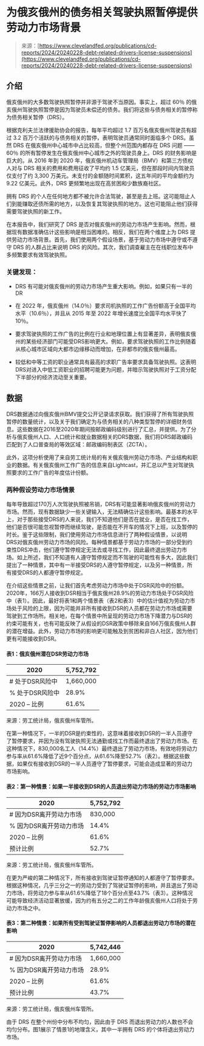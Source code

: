 <!--yml

category: 未分类

date: 2024-05-29 12:39:17

-->

# 为俄亥俄州的债务相关驾驶执照暂停提供劳动力市场背景

> 来源：[https://www.clevelandfed.org/publications/cd-reports/2024/20240228-debt-related-drivers-license-suspensions](https://www.clevelandfed.org/publications/cd-reports/2024/20240228-debt-related-drivers-license-suspensions)

## 介绍

俄亥俄州的大多数驾驶执照暂停并非源于驾驶不当原因。事实上，超过 60％ 的俄亥俄州驾驶执照暂停是因为驾驶员未偿还的债务。我们将这些与债务相关的暂停称为债务相关暂停（DRS）。

根据克利夫兰法律援助协会的报告，每年平均超过 1.7 百万名俄亥俄州驾驶员有超过 3.2 百万个活跃的与债务相关的暂停，表明驾驶员通常同时面临多个 DRS。虽然 DRS 在俄亥俄州中心城市中占比较高，但整个州范围内都存在 DRS 问题 —— 60％ 的所有暂停发生在俄亥俄州中心城市之外的驾驶员身上。DRS 的财务影响是巨大的。从 2016 年到 2020 年，俄亥俄州机动车管理局（BMV）和第三方债权人对与 DRS 相关的费用和费用征收了平均约 1.5 亿美元，但在那段时间内驾驶员仅支付了约 3,300 万美元。未支付的金额随时间累积，这五年间的平均金额约为 9.22 亿美元。此外，DRS 更频繁地出现在高贫困和少数族裔社区。

拥有 DRS 的个人在任何地方都不被允许合法驾驶，甚至是去上班。这可能阻止人们到能赚取还债所需的地方，以及恢复其驾驶执照的地方。这也可能阻止他们获得需要驾驶执照的新工作。

在本报告中，我们研究了 DRS 是否对俄亥俄州的劳动力市场产生影响。然而，根据现有数据准确估计这些影响是相当困难的。相反，我们在两个维度上为 DRS 提供劳动力市场背景。首先，我们使用两个假设场景，基于劳动力市场中遵守或不遵守 DRS 的人群占比来说明 DRS 的风险。其次，我们调查雇主在在线职位发布中多频繁要求有效驾驶执照。

### 关键发现：

+   DRS 有可能对俄亥俄州的劳动力市场产生重大影响。例如，如果只有一半的 DR

+   在 2022 年，俄亥俄州（14.0％）要求司机执照的工作广告份额高于全国平均水平（10.6％），并且从 2015 年至 2022 年增长速度比全国平均水平快了 10％。

+   要求驾驶执照的工作广告的比例在行业和地理位置上有显著差异，表明俄亥俄州的某些经济部门可能受DRS影响更大。例如，要求驾驶执照的工作比例随着从核心城市区域向大都市边缘移动而增加，在非都市的俄亥俄州最高。

+   较低和中等工资的职业通常具有最高的求职广告率要求具备驾驶执照。这表明DRS对进入中低工资职业的招聘可能更为问题，并暗示驾驶执照对于工资分配下半部分的经济流动至关重要。

## 数据

DRS数据通过向俄亥俄州BMV提交公开记录请求获取。我们获得了所有驾驶执照暂停的数量统计，以及关于我们确定为与债务相关的八种类型暂停的详细财务信息。这些数据在2016至2020年期间按邮政编码级别进行了汇总，并提供。为了分析与俄亥俄州人口、人口统计和就业数据相关的DRS数据，我们将DRS邮政编码匹配到了人口普查局的等效区域：邮政编码制表区（ZCTA）。

此外，这项分析使用了来自劳工统计局的有关俄亥俄州劳动力市场、产业结构和职业的数据。有关俄亥俄州工作广告的信息来自Lightcast，并汇总以产生对驾驶执照要求的工作广告的年度估计份额。

### 两种假设劳动力市场情景

每年导致超过170万人次驾驶执照被吊销，DRS有可能显著影响俄亥俄州的劳动力市场。然而，现有数据缺少一些关键输入，无法精确估计这些影响。最基本的水平上，对于那些接受DRS的人来说，我们不知道他们是否在就业，是否在找工作，他们是否很可能忽视暂停而继续驾驶，是否能在不开车的情况下上班，以及暂停的时长。鉴于这些限制，我们使用劳动力市场信息进行了两种假设情景，以说明DRS对俄亥俄州劳动力市场的风险。每种情景都基于劳动力市场的一部分受到约束性DRS冲击，他们遵守暂停规定无法去或寻找工作，因此最终退出劳动力市场。如上所述，我们不知道有人遵守暂停规定而不驾驶的可能性有多大，因此我们提出了一种情景，其中有一半接受DRS的人遵守暂停规定，以及另一种情景，所有接受DRS的人都遵守暂停规定。

在介绍这些情景之前，让我们首先考虑劳动力市场中处于DSR风险中的份额。2020年，166万人接收到DSR相当于俄亥俄州28.9%的劳动力市场处于DSR风险中（表1）。因此，最好将表1和两个情景表（表2和表3）中的估计值视为劳动力市场处于风险的上限，因为可能并非所有接收到DSR的人员都在劳动力市场或需要驾驶到工作场所。相关地，在每个情景中所呈现的劳动力市场下降潜力与DSR的约束可能有关，也有可能反映了从假设的DSR政策中移除来自166万俄亥俄州人群的潜在增益。此外，劳动力市场的影响更可能触及到贫困和非白人社区，因为他们更有可能接收到DSR。

#### 表1：俄亥俄州潜在DSR劳动力市场

| 2020 | 5,752,792 |
| --- | --- |
| # 处于DSR风险中 | 1,660,000 |
| % 处于DSR风险中 | 28.9% |
| 2020 – 比例 | 61.6%  |

来源：劳工统计局，俄亥俄州车管所。

在第一种情况下，一半的DSR是约束性的，这意味着接收到DSR的一半人员遵守了暂停要求，并因为没有驾驶执照无法通勤或找工作而最终退出了劳动力市场。在这种情况下，830,000名工人（14.4%）最终退出了劳动力市场，有效地将劳动力参与率从61.6%降低了近9个百分点，从61.6%降至52.7%（表2）。根据这些数据，如果仅有接收到DSR的一半人员遵守了暂停要求，可能会造成显著的劳动力市场影响。

#### 表2：第一种情景：如果一半接收到DSR的人员退出劳动力市场的劳动力市场影响

| 2020 | 5,752,792 |
| --- | --- |
| # 因为DSR离开劳动力市场 | 830,000 |
| % 因为DSR离开劳动力市场 | 14.4% |
| 2020 – 比例 | 61.6% |
| 预计比例 | 52.7% |

来源：劳工统计局，俄亥俄州车管所。

在更为严峻的第二种情况下，所有接收到驾驶证暂停通知的人都遵守了暂停要求。根据这种情况，几乎三分之一的劳动力受到了驾驶证暂停的影响，并且退出了劳动力市场，将劳动力参与率从61.6%降低了18个百分点至43.7%（表3）。这种情况可能导致经济活动显著放缓，因为约有五分之二的工作年龄俄亥俄州人口将处于劳动力市场之中。

#### 表3：第二种情景：如果所有受到驾驶证暂停影响的人员都退出劳动力市场的潜在影响

| 2020 | 5,742,446 |
| --- | --- |
| # 因为DSR离开劳动力市场 | 1,660,000 |
| % 因为DSR离开劳动力市场 | 28.9% |
| 2020 – 比例 | 61.6% |
| 预计比例 | 43.7% |

来源：劳工统计局，俄亥俄州车管所。

由于 DRS 在整个州份中分布不均匀，因此由于 DRS 而退出劳动力的人数也不会均匀分布。图1展示了情景1的地理含义，其中一半拥有 DRS 的个体将退出劳动力市场。
